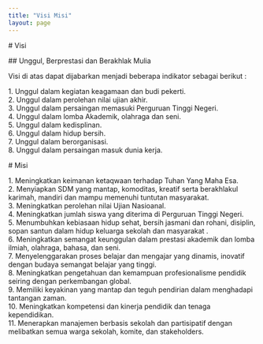 ```yaml
---
title: "Visi Misi"
layout: page
---
```




<!-- RTF_CONTENT_SEPARATOR -->

<p># Visi</p>
<p>## Unggul, Berprestasi dan Berakhlak Mulia</p>
<p>Visi di atas dapat dijabarkan menjadi beberapa indikator sebagai berikut :</p>
<p>1. Unggul dalam kegiatan keagamaan dan budi pekerti.<br>2. Unggul dalam perolehan nilai ujian akhir.<br>3. Unggul dalam persaingan memasuki Perguruan Tinggi Negeri.<br>4. Unggul dalam lomba Akademik, olahraga dan seni.<br>5. Unggul dalam kedisplinan.<br>6. Unggul dalam hidup bersih.<br>7. Unggul dalam berorganisasi.<br>8. Unggul dalam persaingan masuk dunia kerja.</p>
<p># Misi</p>
<p>1. Meningkatkan keimanan ketaqwaan terhadap Tuhan Yang Maha Esa.<br>2. Menyiapkan SDM yang mantap, komoditas, kreatif serta berakhlakul karimah, mandiri dan mampu memenuhi tuntutan masyarakat.<br>3. Meningkatkan perolehan nilai Ujian Nasioanal.<br>4. Meningkatkan jumlah siswa yang diterima di Perguruan Tinggi Negeri.<br>5. Menumbuhkan kebiasaan hidup sehat, bersih jasmani dan rohani, disiplin, sopan santun dalam hidup keluarga sekolah dan masyarakat .<br>6. Meningkatkan semangat keunggulan dalam prestasi akademik dan lomba ilmiah, olahraga, bahasa, dan seni.<br>7. Menyelenggarakan proses belajar dan mengajar yang dinamis, inovatif dengan budaya semangat belajar yang tinggi.<br>8. Meningkatkan pengetahuan dan kemampuan profesionalisme pendidik seiring dengan perkembangan global.<br>9. Memiliki keyakinan yang mantap dan teguh pendirian dalam menghadapi tantangan zaman.<br>10. Meningkatkan kompetensi dan kinerja pendidik dan tenaga kependidikan.<br>11. Menerapkan manajemen berbasis sekolah dan partisipatif dengan melibatkan semua warga sekolah, komite, dan stakeholders.</p>